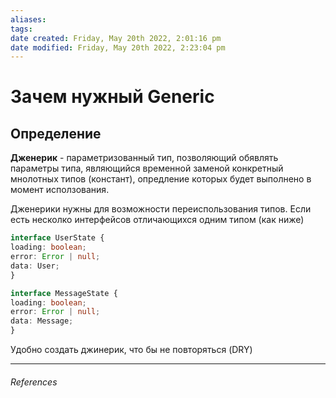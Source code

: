 ```yaml
---
aliases: 
tags: 
date created: Friday, May 20th 2022, 2:01:16 pm
date modified: Friday, May 20th 2022, 2:23:04 pm
---
```


# Зачем нужный Generic

## Определение

**Дженерик** - параметризованный тип, позволяющий обявлять параметры типа, являющийся временной заменой конкретный мнолотных типов (констант), опредление которых будет выполнено в момент исползования.

Дженерики нужны для возможности переиспользования типов.
Если есть  несколко интерфейсов отличающихся одним типом (как ниже)

```ts
interface UserState {
loading: boolean;
error: Error | null;
data: User;
}

interface MessageState {
loading: boolean;
error: Error | null;
data: Message;
}

```

Удобно создать джинерик, что бы не повторяться (DRY)


---

###### References
